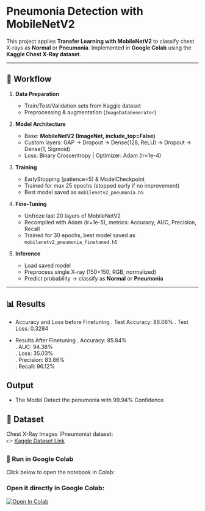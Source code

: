 
#  Pneumonia Detection with MobileNetV2

This project applies **Transfer Learning with MobileNetV2** to classify chest X-rays as **Normal** or **Pneumonia**. Implemented in **Google Colab** using the **Kaggle Chest X-Ray dataset**.

---

## 📖 Workflow

1. **Data Preparation**

   * Train/Test/Validation sets from Kaggle dataset
   * Preprocessing & augmentation (`ImageDataGenerator`)

2. **Model Architecture**

   * Base: **MobileNetV2 (ImageNet, include\_top=False)**
   * Custom layers: GAP → Dropout → Dense(128, ReLU) → Dropout → Dense(1, Sigmoid)
   * Loss: Binary Crossentropy | Optimizer: Adam (lr=1e-4)

3. **Training**

   * EarlyStopping (patience=5) & ModelCheckpoint
   * Trained for max 25 epochs (stopped early if no improvement)
   * Best model saved as `mobilenetv2_pneumonia.h5`

4. **Fine-Tuning**

   * Unfroze last 20 layers of MobileNetV2
   * Recompiled with Adam (lr=1e-5), metrics: Accuracy, AUC, Precision, Recall
   * Trained for 30 epochs, best model saved as `mobilenetv2_pneumonia_finetuned.h5`

5. **Inference**

   * Load saved model
   * Preprocess single X-ray (150×150, RGB, normalized)
   * Predict probability → classify as **Normal** or **Pneumonia**

---

## 📊 Results

  - Accuracy and Loss before Finetuning
     . Test Accuracy: 86.06%
     . Test Loss: 0.3284

  - Results After Finetuning
     . Accuracy: 85.84%  
     . AUC: 94.38%  
     . Loss: 35.03%  
     . Precision: 83.86%  
     . Recall: 96.12%
## Output 
 - The Model Detect the penumonia with 99.94% Confidence
    
## 📂 Dataset  

Chest X-Ray Images (Pneumonia) dataset:  
👉 [Kaggle Dataset Link](https://www.kaggle.com/datasets/paultimothymooney/chest-xray-pneumonia)


### 📌 Run in Google Colab  
Click below to open the notebook in Colab:  


### Open it directly in **Google Colab**:
[![Open In Colab](https://colab.research.google.com/assets/colab-badge.svg)](https://colab.research.google.com/github/Sri28-charan/Stock-Price-Prediction/blob/main/Stock_Price_Prediction.ipynb)


   
